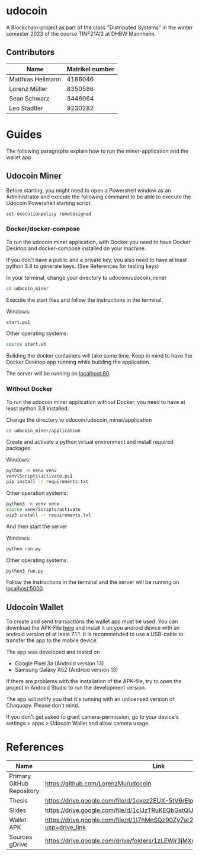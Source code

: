 # udocoin

A Blockchain-project as part of the class "Distributed Systems" in the winter semester 2023 of the course TINF21AI2 at DHBW Mannheim.

## Contributors

| Name | Matrikel number |
| --- | --- |
| Matthias Heilmann | 4186046 |
| Lorenz Müller | 8350586 |
| Sean Schwarz | 3446064 |
| Leo Stadtler | 9230282 |

# Guides

The following paragraphs explain how to run the miner-application and the wallet app

## Udocoin Miner

Before starting, you might need to open a Powershell window as an Administrator and execute the following command to be able to execute the Udocoin Powershell starting script.

```sh
set-executionpolicy remotesigned
```

### Docker/docker-compose

To run the udocoin miner application, with Docker you need to have Docker Desktop and docker-compose installed on your machine. 

If you don't have a public and a private key, you also need to have at least python 3.8 to generate keys. (See References for testing keys)

In your terminal, change your directory to udocoin/udocoin_miner

```sh
cd udocoin_miner
```

Execute the start files and follow the instructions in the terminal.

Windows:
```sh
start.ps1
```

Other operating systems:
```sh
source start.sh
```

Building the docker containers will take some time. Keep in mind to have the Docker Desktop app running while building the application.

The server will be running on [localhost:80](http://localhost).

### Without Docker

To run the udocoin miner application without Docker, you need to have at least python 3.8 installed.

Change the directory to udocoin/udocoin_miner/application

```sh
cd udocoin_miner/application
```

Create and activate a python virtual environment and install required packages

Windows:

```sh
python -m venv venv
venv\Scripts\activate.ps1
pip install -r requirements.txt
```

Other operation systems:

```sh
python3 -m venv venv
source venv/Scripts/activate
pip3 install -r requirements.txt
```

And then start the server

Windows:

```sh
python run.py
```

Other operating systems:

```sh
python3 run.py
```

Follow the instructions in the terminal and the server will be running on [localhost:5000](http://localhost:5000).

## Udocoin Wallet

To create and send transactions the wallet app must be used. You can download the APK-File [here](https://drive.google.com/file/d/1l7hMnSQz90Zy7ar2AirQYWBE_J9Nww9o/view?usp=drive_link) and install it on you android device with an android version of at least 7.1.1. It is recommended to use a USB-cable to transfer the app to the mobile device.

The app was developed and tested on 

* Google Pixel 3a (Android version 13)
* Samsung Galaxy A52 (Android version 13)

If there are problems with the installation of the APK-file, try to open the project in Android Studio to run the development version.

The app will notify you that it's running with an unlicensed version of Chaquopy. Please don't mind.

If you don't get asked to grant camera-permission, go to your device's settings > apps > Udocoin Wallet and allow camera usage.

# References

| Name | Link |
| --- | --- |
| Primary GitHub Repository | https://github.com/LorenzMu/udocoin |
| Thesis | https://drive.google.com/file/d/1oxez2EUX-5tV6rElotlojEpF0cuj_UPQ/view |
| Slides | https://drive.google.com/file/d/1cIJzTRuKEQbGstQIJW4WPHlkCkoC6eFM/view |
| Wallet APK | https://drive.google.com/file/d/1l7hMnSQz90Zy7ar2AirQYWBE_J9Nww9o/view?usp=drive_link |
| Sources gDrive | https://drive.google.com/drive/folders/1zLEWjr3jMXuw4lIt8uKNWesUSG-uYkJ3 |
